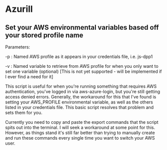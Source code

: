 # Azurill
## Set your AWS environmental variables based off your stored profile name
Parameters:

-p : Named AWS profile as it appears in your credentials file, i.e. js-dpp1

-v : Named variable to retrieve from AWS profile for when you only want to set one variable (optional) [This is not yet supported - will be implemented if I ever find a need for it]


This script is useful for when you're running something that requires AWS authentication, you've logged in via aws-azure-login, but you're still getting access denied errors. Generally, the workaround for this that I've found is setting your AWS_PROFILE environmental variable, as well as the others listed in your credentials file. This basic script resolves that problem and sets them for you.

Currently you need to copy and paste the export commands that the script spits out into the terminal. I will seek a workaround at some point for this. However, as things stand it's still far better than trying to manually create and run these commands every single time you want to switch your AWS user.
